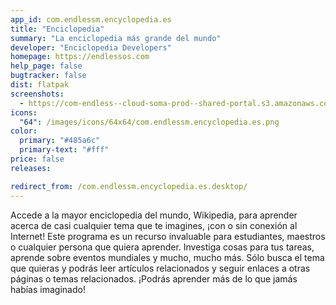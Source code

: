 ```yaml
---
app_id: com.endlessm.encyclopedia.es
title: "Enciclopedia"
summary: "La enciclopedia más grande del mundo"
developer: "Enciclopedia Developers"
homepage: https://endlessos.com
help_page: false
bugtracker: false
dist: flatpak
screenshots:
  - https://com-endless--cloud-soma-prod--shared-portal.s3.amazonaws.com/apps.334.screenshots.eca0ac45-7232-4f4c-95db-e444972cfd47_201903211903765858.png
icons:
  "64": /images/icons/64x64/com.endlessm.encyclopedia.es.png
color:
  primary: "#485a6c"
  primary-text: "#fff"
price: false
releases:

redirect_from: /com.endlessm.encyclopedia.es.desktop/
---
```


<p>Accede a la mayor enciclopedia del mundo, Wikipedia, para aprender acerca de casi cualquier tema que te imagines, ¡con o sin conexión al Internet! Este programa es un recurso invaluable para estudiantes, maestros o cualquier persona que quiera aprender. Investiga cosas para tus tareas, aprende sobre eventos mundiales y mucho, mucho más. Sólo busca el tema que quieras y podrás leer artículos relacionados y seguir enlaces a otras páginas o temas relacionados. ¡Podrás aprender más de lo que jamás habías imaginado!</p>